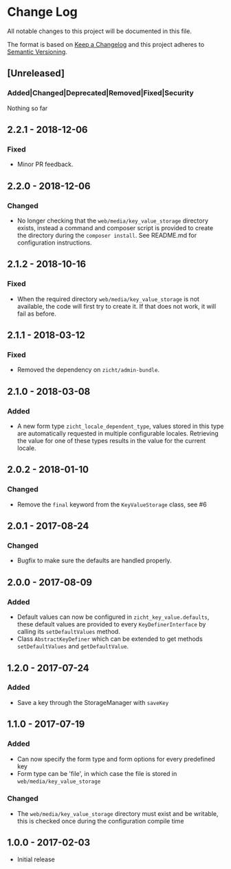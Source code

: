 # Change Log
All notable changes to this project will be documented in this file.

The format is based on [Keep a Changelog](http://keepachangelog.com/)
and this project adheres to [Semantic Versioning](http://semver.org/).

## [Unreleased]
### Added|Changed|Deprecated|Removed|Fixed|Security
Nothing so far

## 2.2.1 - 2018-12-06
### Fixed
- Minor PR feedback.

## 2.2.0 - 2018-12-06
### Changed
- No longer checking that the `web/media/key_value_storage` directory exists,
  instead a command and composer script is provided to create the directory
  during the `composer install`.  See README.md for configuration instructions.

## 2.1.2 - 2018-10-16
### Fixed
- When the required directory `web/media/key_value_storage` is not available,
  the code will first try to create it.  If that does not work, it will fail
  as before.

## 2.1.1 - 2018-03-12
### Fixed
- Removed the dependency on `zicht/admin-bundle`.

## 2.1.0 - 2018-03-08
### Added
- A new form type `zicht_locale_dependent_type`, values stored in this type are
  automatically requested in multiple configurable locales.  Retrieving the value for
  one of these types results in the value for the current locale. 

## 2.0.2 - 2018-01-10
### Changed
- Remove the `final` keyword from the `KeyValueStorage` class, see #6

## 2.0.1 - 2017-08-24
### Changed
- Bugfix to make sure the defaults are handled properly.

## 2.0.0 - 2017-08-09
### Added
- Default values can now be configured in `zicht_key_value.defaults`, these default values
  are provided to every `KeyDefinerInterface` by calling its `setDefaultValues` method.
- Class `AbstractKeyDefiner` which can be extended to get methods `setDefaultValues` and `getDefaultValue`.

## 1.2.0 - 2017-07-24
### Added
- Save a key through the StorageManager with `saveKey` 

## 1.1.0 - 2017-07-19
### Added
- Can now specify the form type and form options for every predefined key
- Form type can be 'file', in which case the file is stored in `web/media/key_value_storage`
### Changed
- The `web/media/key_value_storage` directory must exist and be writable,
  this is checked once during the configuration compile time

## 1.0.0 - 2017-02-03
- Initial release
